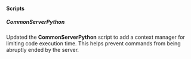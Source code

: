 
#### Scripts

##### CommonServerPython

Updated the **CommonServerPython** script to add a context manager for limiting code execution time. This helps prevent commands from being abruptly ended by the server.
